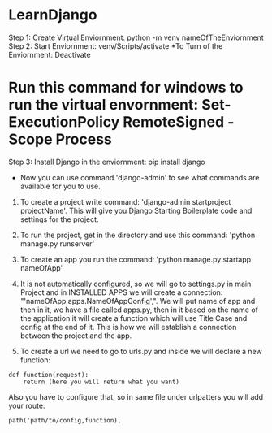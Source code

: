 # LearnDjango

Step 1: Create Virtual Enviornment: python -m venv nameOfTheEnviornment
Step 2: Start Enviornment: venv/Scripts/activate
*To Turn of the Enviornment: Deactivate

# Run this command for windows to run the virtual envornment: Set-ExecutionPolicy RemoteSigned -Scope Process

Step 3: Install Django in the enviornment: pip install django
* Now you can use command 'django-admin' to see what commands are available for you to use.

1. To create a project write command: 'django-admin startproject projectName'. This will give you Django Starting Boilerplate code and settings for the project.

2. To run the project, get in the directory and use this command: 'python manage.py runserver'

3. To create an app you run the command: 'python manage.py startapp nameOfApp'

4. It is not automatically configured, so we will go to settings.py in main Project and in INSTALLED APPS we will create a connection: "'nameOfApp.apps.NameOfAppConfig',". We will put name of app and then in it, we have a file called apps.py, then in it based on the name of the application it will create a function which will use Title Case and config at the end of it. This is how we will establish a connection between the project and the app.

5. To create a url we need to go to urls.py and inside we will declare a new function:
```
def function(request):
    return (here you will return what you want)
```
Also you have to configure that, so in same file under urlpatters you will add your route:
```
path('path/to/config,function),
```

